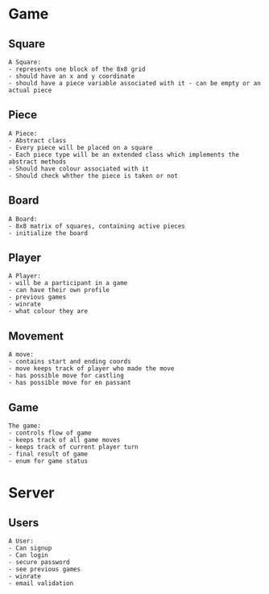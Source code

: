 # Game

## Square

    A Square:
    - represents one block of the 8x8 grid
    - should have an x and y coordinate
    - should have a piece variable associated with it - can be empty or an actual piece

## Piece

    A Piece:
    - Abstract class
    - Every piece will be placed on a square
    - Each piece type will be an extended class which implements the abstract methods
    - Should have colour associated with it
    - Should check whther the piece is taken or not

## Board

    A Board:
    - 8x8 matrix of squares, containing active pieces
    - initialize the board

## Player

    A Player:
    - will be a participant in a game
    - can have their own profile
    - previous games
    - winrate
    - what colour they are

## Movement

    A move:
    - contains start and ending coords
    - move keeps track of player who made the move
    - has possible move for castling
    - has possible move for en passant

## Game

    The game:
    - controls flow of game
    - keeps track of all game moves
    - keeps track of current player turn
    - final result of game
    - enum for game status

# Server

## Users

    A User:
    - Can signup
    - Can login
    - secure password
    - see previous games
    - winrate
    - email validation
